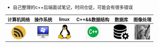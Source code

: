 # 
* 自己整理的c++后端面试笔记，时间仓促，可能会有很多错误

|计算机网络|操作系统|linux|C++&&数据结构|数据库|图像处理
|:--:|:--:|:--:|:--:|:--:|:--:|
|<a href="%E8%AE%A1%E7%AE%97%E6%9C%BA%E7%BD%91%E7%BB%9C.md"><img src="image/network.png" height="48" width="48" ></a>|<a href="%E6%93%8D%E4%BD%9C%E7%B3%BB%E7%BB%9F.md"><img src="image/os.png" height="48" width="48" ></a>|<a href="linux.md"><img src="image/linux.jpeg" height="48" width="48" ></a>|<a href="c%2B%2B%E4%B8%8E%E6%95%B0%E6%8D%AE%E7%BB%93%E6%9E%84.md"><img src="image/c++.jpeg" height="48" width="48" ></a>|<a href="sql.md"><img src="image/db.jpeg" height="48" width="48" ></a>|<a href="%E5%9B%BE%E5%83%8F%E5%A4%84%E7%90%86.md"><img src="image/lena.gif" height="48" width="48" ></a>

 
